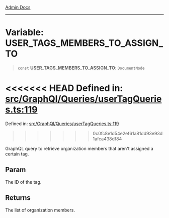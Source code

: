 [Admin Docs](/)

***

# Variable: USER\_TAGS\_MEMBERS\_TO\_ASSIGN\_TO

> `const` **USER\_TAGS\_MEMBERS\_TO\_ASSIGN\_TO**: `DocumentNode`

<<<<<<< HEAD
Defined in: [src/GraphQl/Queries/userTagQueries.ts:119](https://github.com/abhassen44/talawa-admin/blob/285f7384c3d26b5028a286d84f89b85120d130a2/src/GraphQl/Queries/userTagQueries.ts#L119)
=======
Defined in: [src/GraphQl/Queries/userTagQueries.ts:119](https://github.com/PalisadoesFoundation/talawa-admin/blob/main/src/GraphQl/Queries/userTagQueries.ts#L119)
>>>>>>> 0c0fc8e1d54e2ef61a81dd93e93d1afca438df84

GraphQL query to retrieve organization members that aren't assigned a certain tag.

## Param

The ID of the tag.

## Returns

The list of organization members.
